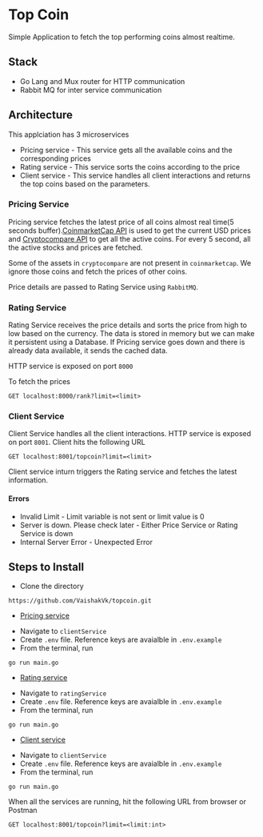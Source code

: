 # Top Coin

Simple Application to fetch the top performing coins almost realtime.

## Stack

-   Go Lang and Mux router for HTTP communication
-   Rabbit MQ for inter service communication

## Architecture

This applciation has 3 microservices

-   Pricing service - This service gets all the available coins and the corresponding prices
-   Rating service - This service sorts the coins according to the price
-   Client service - This service handles all client interactions and returns the top coins based on the parameters.

### Pricing Service

Pricing service fetches the latest price of all coins almost real time(5 seconds buffer).[CoinmarketCap API](https://coinmarketcap.com/api/) is used to get the current USD prices and [Cryptocompare API](https://www.cryptocompare.com/api) to get all the active coins. For every 5 second, all the active stocks and prices are fetched.

Some of the assets in `cryptocompare` are not present in `coinmarketcap`. We ignore those coins and fetch the prices of other coins.

Price details are passed to Rating Service using `RabbitMQ`.

### Rating Service

Rating Service receives the price details and sorts the price from high to low based on the currency. The data is stored in memory but we can make it persistent using a Database. If Pricing service goes down and there is already data available, it sends the cached data.

HTTP service is exposed on port `8000`

To fetch the prices

```
GET localhost:8000/rank?limit=<limit>
```

### Client Service

Client Service handles all the client interactions. HTTP service is exposed on port `8001`. Client hits the following URL

```
GET localhost:8001/topcoin?limit=<limit>
```

Client service inturn triggers the Rating service and fetches the latest information.

#### Errors

-   Invalid Limit - Limit variable is not sent or limit value is 0
-   Server is down. Please check later - Either Price Service or Rating Service is down
-   Internal Server Error - Unexpected Error

## Steps to Install

-   Clone the directory

```
https://github.com/VaishakVk/topcoin.git
```

-   <ins>Pricing service</ins>

*   Navigate to `clientService`
*   Create `.env` file. Reference keys are avaialble in `.env.example`
*   From the terminal, run

```
go run main.go
```

-   <ins>Rating service</ins>

*   Navigate to `ratingService`
*   Create `.env` file. Reference keys are avaialble in `.env.example`
*   From the terminal, run

```
go run main.go
```

-   <ins>Client service</ins>

*   Navigate to `clientService`
*   Create `.env` file. Reference keys are avaialble in `.env.example`
*   From the terminal, run

```
go run main.go
```

When all the services are running, hit the following URL from browser or Postman

```
GET localhost:8001/topcoin?limit=<limit:int>
```
